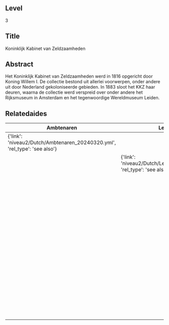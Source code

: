 ## Level
3
## Title
Koninklijk Kabinet van Zeldzaamheden
## Abstract
Het Koninklijk Kabinet van Zeldzaamheden werd in 1816 opgericht door Koning Willem I. De collectie bestond uit allerlei voorwerpen, onder andere uit door Nederland gekoloniseerde gebieden. In 1883 sloot het KKZ haar deuren, waarna de collectie werd verspreid over onder andere het Rijksmuseum in Amsterdam en het tegenwoordige Wereldmuseum Leiden.
## Relatedaides
| Ambtenaren | Leger En Marine | Handel | Groote Koninklijke Bazar | Wereldmuseum Leiden | Ethnografisch Museum Artis | Wereldmuseum Amsterdam | Rijksmuseum Amsterdam | Rijksmuseum Van Oudheden |
| --- | --- | --- | --- | --- | --- | --- | --- | --- |
| {'link': 'niveau2/Dutch/Ambtenaren_20240320.yml', 'rel_type': 'see also'} |  |  |  |  |  |  |  |  |
|  | {'link': 'niveau2/Dutch/LegerEnMarine_20240326.yml', 'rel_type': 'see also'} |  |  |  |  |  |  |  |
|  |  | {'link': 'niveau2/Dutch/Handel_20240326.yml', 'rel_type': 'see also'} |  |  |  |  |  |  |
|  |  |  | {'link': 'niveau3/Dutch/KoninklijkeBazar_20240313.yml', 'rel_type': 'see also'} |  |  |  |  |  |
|  |  |  |  | {'link': 'niveau3/Dutch/WMLeiden_20240327.yml', 'rel_type': 'see also'} |  |  |  |  |
|  |  |  |  |  | {'link': 'niveau3/Dutch/EMArtis_20240711.yml', 'rel_type': 'see also'} |  |  |  |
|  |  |  |  |  |  | {'link': 'niveau3/Dutch/WMAmsterdam_20240711.yml', 'rel_type': 'See also'} |  |  |
|  |  |  |  |  |  |  | {'link': 'niveau3/Dutch/RijksmuseumAmsterdam_20241006.yml', 'rel_type': 'see also'} |  |
|  |  |  |  |  |  |  |  | {'link': 'niveau3/Dutch/RMO_20241106.yml', 'rel_type': 'see also'} |
